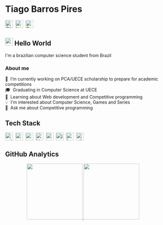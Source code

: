 # Tiago Barros Pires
<img src="https://img.shields.io/badge/tiagobpires-100000?style=flat&logo=github&logoColor=white" alt="GitHub Badge" height="25">&nbsp;
<img src="https://img.shields.io/badge/tiagobpires-0077B5?style=flat&logo=linkedin&logoColor=white" alt="LinkedIn Badge" height="25">&nbsp;
<img src="https://img.shields.io/badge/tiagobarrospires-D14836?style=flat&logo=gmail&logoColor=white" alt="Gmail Badge" height="25">&nbsp;

## <img src="https://media.giphy.com/media/hvRJCLFzcasrR4ia7z/giphy.gif" width="25px"> Hello World
I'm a brazilian computer science student from Brazil

<!-- ![Profile Views](https://komarev.com/ghpvc/?username=tiagobpires&theme=dracula&color=ff69b4&style=flat&label=Profile+Views) -->

### About me
🔭&nbsp; I’m currently working on PCA/UECE scholarship to prepare for academic competitions
<br/>🎓 &nbsp;Graduating in Computer Science at UECE
<br/>🌱&nbsp; Learning about Web development and Competitive programming
<br/>💡&nbsp; I'm interested about Computer Science, Games and Series
<br/>💬&nbsp; Ask me about Competitive programming

## Tech Stack

<img src="https://img.shields.io/badge/Python-05122A?style=flat&logo=python" alt="python Badge" height="25">&nbsp;
<img src="https://img.shields.io/badge/C++-05122A?style=flat&logo=c%2B%2B&" alt="c++ Badge" height="25">&nbsp;
<img src="https://img.shields.io/badge/C-05122A?style=flat&logo=c" alt="c Badge" height="25">&nbsp;
<img src="https://img.shields.io/badge/Html5-05122A?style=flat&logo=html5" alt="html5 Badge" height="25">&nbsp;
<img src="https://img.shields.io/badge/Css3-05122A?style=flat&logo=css3" alt="css3 Badge" height="25">&nbsp;
<img src="https://img.shields.io/badge/Javascript-05122A?style=flat&logo=javascript" alt="javascript Badge" height="25">&nbsp;
<img src="https://img.shields.io/badge/Bootstrap-05122A?style=flat&logo=bootstrap" alt="bootstrap Badge" height="25">&nbsp;
<img src="https://img.shields.io/badge/Git-05122A?style=flat&logo=git" alt="git Badge" height="25">&nbsp;

## GitHub Analytics

<p align="center">
<a href="https://github.com/tiagobpires">

  <img height="180em" src="https://github-readme-stats.vercel.app/api?username=tiagobpires&theme=dracula&show_icons=true&include_all_commits=true&count_private=true">
  <img height="180em" src="https://github-readme-stats.vercel.app/api/top-langs/?username=tiagobpires&theme=dracula&layout=compact&langs_count=5">
</a>
</p>

